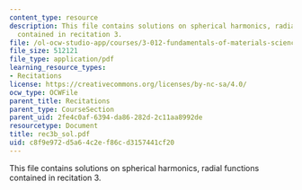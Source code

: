 ```yaml
---
content_type: resource
description: This file contains solutions on spherical harmonics, radial functions
  contained in recitation 3.
file: /ol-ocw-studio-app/courses/3-012-fundamentals-of-materials-science-fall-2005/c8f9e972d5a64c2ef86cd3157441cf20_rec3b_sol.pdf
file_size: 512121
file_type: application/pdf
learning_resource_types:
- Recitations
license: https://creativecommons.org/licenses/by-nc-sa/4.0/
ocw_type: OCWFile
parent_title: Recitations
parent_type: CourseSection
parent_uid: 2fe4c0af-6394-da86-282d-2c11aa8992de
resourcetype: Document
title: rec3b_sol.pdf
uid: c8f9e972-d5a6-4c2e-f86c-d3157441cf20
---
```

This file contains solutions on spherical harmonics, radial functions contained in recitation 3.